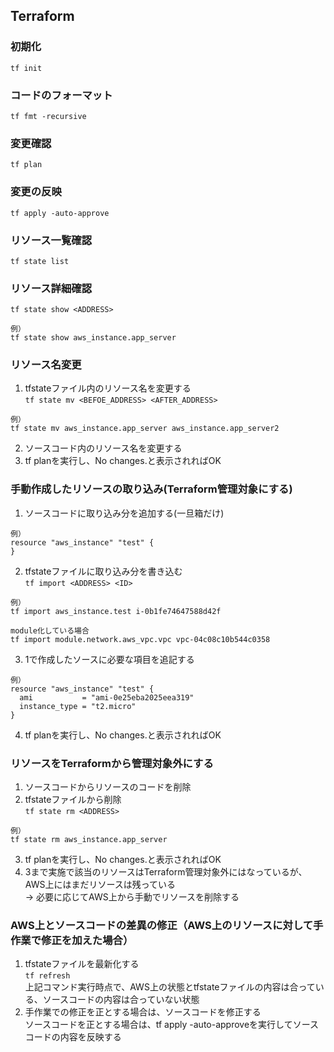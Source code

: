 ## Terraform

### 初期化
`tf init`

### コードのフォーマット
`tf fmt -recursive`

### 変更確認
`tf plan`

### 変更の反映
`tf apply -auto-approve`

### リソース一覧確認
`tf state list`

### リソース詳細確認
`tf state show <ADDRESS>`
```
例）
tf state show aws_instance.app_server
```

### リソース名変更
1. tfstateファイル内のリソース名を変更する<br>
`tf state mv <BEFOE_ADDRESS> <AFTER_ADDRESS>`
```
例）
tf state mv aws_instance.app_server aws_instance.app_server2
```
2. ソースコード内のリソース名を変更する
3. tf planを実行し、No changes.と表示されればOK

### 手動作成したリソースの取り込み(Terraform管理対象にする)
1. ソースコードに取り込み分を追加する(一旦箱だけ)<br>
```
例）
resource "aws_instance" "test" {
}
```
2. tfstateファイルに取り込み分を書き込む<br>
`tf import <ADDRESS> <ID>`
```
例）
tf import aws_instance.test i-0b1fe74647588d42f

module化している場合
tf import module.network.aws_vpc.vpc vpc-04c08c10b544c0358
```
3. 1で作成したソースに必要な項目を追記する<br>
```
例）
resource "aws_instance" "test" {
  ami           = "ami-0e25eba2025eea319"
  instance_type = "t2.micro"
}
```
4. tf planを実行し、No changes.と表示されればOK

### リソースをTerraformから管理対象外にする
1. ソースコードからリソースのコードを削除
2. tfstateファイルから削除<br>
`tf state rm <ADDRESS>`
```
例）
tf state rm aws_instance.app_server
```
3. tf planを実行し、No changes.と表示されればOK
4. 3まで実施で該当のリソースはTerraform管理対象外にはなっているが、AWS上にはまだリソースは残っている<br>
→ 必要に応じてAWS上から手動でリソースを削除する

### AWS上とソースコードの差異の修正（AWS上のリソースに対して手作業で修正を加えた場合）
1. tfstateファイルを最新化する<br>
`tf refresh`<br>
上記コマンド実行時点で、AWS上の状態とtfstateファイルの内容は合っている、ソースコードの内容は合っていない状態<br>
2. 手作業での修正を正とする場合は、ソースコードを修正する<br>
ソースコードを正とする場合は、tf apply -auto-approveを実行してソースコードの内容を反映する
